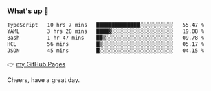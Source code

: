 ### What's up 👋

<!--START_SECTION:waka-->

```txt
TypeScript   10 hrs 7 mins   ██████████████░░░░░░░░░░░   55.47 %
YAML         3 hrs 28 mins   ████▓░░░░░░░░░░░░░░░░░░░░   19.08 %
Bash         1 hr 47 mins    ██▒░░░░░░░░░░░░░░░░░░░░░░   09.78 %
HCL          56 mins         █▒░░░░░░░░░░░░░░░░░░░░░░░   05.17 %
JSON         45 mins         █░░░░░░░░░░░░░░░░░░░░░░░░   04.15 %
```

<!--END_SECTION:waka-->

👉 [my GitHub Pages](https://ykzhukian.github.io)

Cheers, have a great day.

